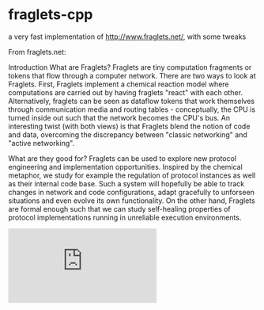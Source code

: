 # fraglets-cpp
a very fast implementation of http://www.fraglets.net/, with some tweaks



From fraglets.net:


Introduction
What are Fraglets?
Fraglets are tiny computation fragments or tokens that flow through a computer network. There are two ways to look at Fraglets. First, Fraglets implement a chemical reaction model where computations are carried out by having fraglets "react" with each other. Alternatively, fraglets can be seen as dataflow tokens that work themselves through communication media and routing tables - conceptually, the CPU is turned inside out such that the network becomes the CPU's bus. An interesting twist (with both views) is that Fraglets blend the notion of code and data, overcoming the discrepancy between "classic networking" and "active networking".

What are they good for?
Fraglets can be used to explore new protocol engineering and implementation opportunities. Inspired by the chemical metaphor, we study for example the regulation of protocol instances as well as their internal code base. Such a system will hopefully be able to track changes in network and code configurations, adapt gracefully to unforseen situations and even evolve its own functionality. On the other hand, Fraglets are formal enough such that we can study self-healing properties of protocol implementations running in unreliable execution environments.


![alt text](https://github.com/koltafrickenfer/fraglets-cpp/blob/master/fraglets_map.pdf)
